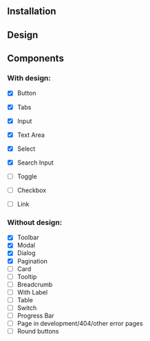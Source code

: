 ## Installation

## Design

## Components 

### With design:

- [x] Button
- [x] Tabs
- [x] Input
- [x] Text Area
- [x] Select
- [x] Search Input
- [ ] Toggle
- [ ] Checkbox
- [ ] Link


### Without design:

- [x] Toolbar
- [x] Modal
- [x] Dialog
- [x] Pagination
- [ ] Card
- [ ] Tooltip
- [ ] Breadcrumb
- [ ] With Label
- [ ] Table
- [ ] Switch
- [ ] Progress Bar
- [ ] Page in development/404/other error pages
- [ ] Round buttons 